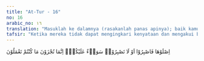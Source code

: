 ```yaml
---
title: "At-Tur - 16"
no: 16
arabic_no: ١٦
translation: "Masuklah ke dalamnya (rasakanlah panas apinya); baik kamu bersabar atau tidak, sama saja bagimu; sesungguhnya kamu hanya diberi balasan atas apa yang telah kamu kerjakan. "
tafsir: "Ketika mereka tidak dapat mengingkari kenyataan dan mengakui bahwa itu bukan sihir dan bukan pula akibat salah melihat, Allah swt memerintahkan kepada mereka supaya masuk ke dalam api neraka untuk merasakan panasnya api neraka. Kemudian Allah swt menjelaskan bahwa bersabar atau tidak, keadaannya serupa bagi mereka. Karena seorang yang tidak sabar akan sesuatu, maka ia berusaha untuk menolaknya baik dengan menjauhinya atau pun dengan mengatasinya. Namun, lain halnya dengan hari kebangkitan sebab azab di akhirat tidak sama dengan azab di dunia karena orang yang diazab di dunia, bila ia bersabar ia akan mendapat manfaat dari kesabarannya, baik manfaat yang berupa balasan di akhirat nanti maupun pujian di dunia berkenaan dengan kesabaran dan ketabahannya. Dan kalau dia tidak sabar dengan pengertian berkeluh-kesah tentulah ia dicela dan dianggap kekanak-kanakan. Akan tetapi kesabaran di akhirat tidak ada manfaatnya karena akhirat bukan tempat beramal tetapi untuk mendapat ganjaran dan pembalasan. Pada akhir ayat ini Allah swt menegaskan bahwa manusia itu akan menerima pembalasan dari Allah. Jika perbuatan mereka di dunia baik, mereka akan menerima balasan yang baik pula di akhirat. Dan jika perbuatan mereka di dunia jahat, mereka di akhirat akan menerima balasan setimpal dengan kejahatannya. Allah berfirman: \n\nDan Tuhanmu tidak menzalimi seorang jua pun. (al-Kahf/18: 49) \n\nTegasnya Allah akan membalas setiap orang sesuai dengan perbuatannya. Balasan itu akan diterima apakah bersabar atau tidak, pasti terlaksana."
---
```


اِصْلَوْهَا فَاصْبِرُوْٓا اَوْ لَا تَصْبِرُوْاۚ سَوَاۤءٌ عَلَيْكُمْۗ  اِنَّمَا تُجْزَوْنَ مَا كُنْتُمْ تَعْمَلُوْنَ 
